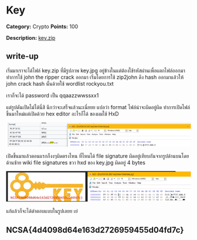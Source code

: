 # Key

**Category:** Crypto
**Points:** 100

**Description:**
[key.zip](https://github.com/karnzx/Thailand-Cyber-Top-Students-2021-Write-ups/raw/main/Key/key.zip)

## write-up

เริ่มมาเราจะได้ไฟล์ key.zip ที่มีรูปภาพ key.jpg อยู่ข้างในแต่ต้องใช้รหัสผ่านเพื่อแตกไฟล์ออกมา ทำการใช้ john the ripper crack ออกมา เริ่มโดยการใช้ zip2john ดึง hash ออกมาแล้วให้ john crack hash นั้นด้วยใช้ wordlist rockyou.txt

เราก็จะได้ password เป็น qqaazzwwssxx1

แต่รูปดันเปิดไม่ได้นี่สิ นึกว่าจะเสร็จแล้วนะเนี่ยยย แปลว่า format ไฟล์น่าจะผิดอยู่ผิด ทำการเปิดไฟล์ขึ้นมาใหม่แต่เปิดด้วย hex editor อะไรก็ได้ ของผมใช้ HxD

![compare_file_signature.png](https://raw.githubusercontent.com/karnzx/Thailand-Cyber-Top-Students-2021-Write-ups/main/Key/compare_file_signature.png)

เปิดขึ้นมาแล้วตอนแรกก็งงๆผิดตรงไหน ที่ไหนได้ file signature ผิดอยู่เทียบกันจากรูปด้านบนโดยด้านซ้าย wiki file signatures ขวา hxd ของ key.jpg ผิดอยู่ 4 bytes

![on_edited.png](https://raw.githubusercontent.com/karnzx/Thailand-Cyber-Top-Students-2021-Write-ups/main/Key/on_edited.png)

แก้แล้วก็จะได้ตำตอบแบบในรูปเลยย เย่

## NCSA{4d4098d64e163d2726959455d04fd7c}